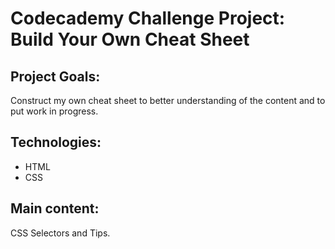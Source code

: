# Codecademy Challenge Project: Build Your Own Cheat Sheet

## Project Goals:

Construct my own cheat sheet to better understanding of the content and to put work in progress.

## Technologies:

- HTML
- CSS

## Main content:

CSS Selectors and Tips.
